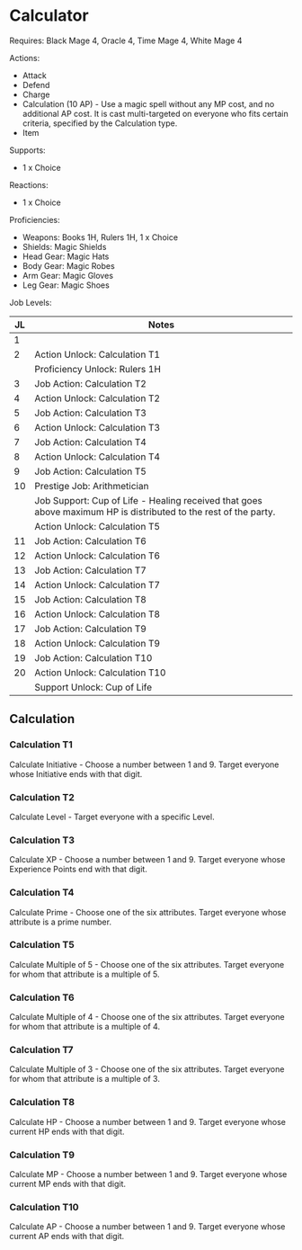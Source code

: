 # Calculator

Requires: Black Mage 4, Oracle 4, Time Mage 4, White Mage 4

Actions:

- Attack
- Defend
- Charge
- Calculation (10 AP) - Use a magic spell without any MP cost, and no additional AP cost. It is cast multi-targeted on everyone who fits certain criteria, specified by the Calculation type.
- Item

Supports:

- 1 x Choice

Reactions:

- 1 x Choice

Proficiencies:

- Weapons: Books 1H, Rulers 1H, 1 x Choice
- Shields: Magic Shields
- Head Gear: Magic Hats
- Body Gear: Magic Robes
- Arm Gear: Magic Gloves
- Leg Gear: Magic Shoes

Job Levels:

| JL | Notes |
| --- | --- |
| 1 | 
| 2 | Action Unlock: Calculation T1
|   | Proficiency Unlock: Rulers 1H
| 3 | Job Action: Calculation T2
| 4 | Action Unlock: Calculation T2
| 5 | Job Action: Calculation T3
| 6 | Action Unlock: Calculation T3
| 7 | Job Action: Calculation T4
| 8 | Action Unlock: Calculation T4
| 9 | Job Action: Calculation T5
| 10 | Prestige Job: Arithmetician
|    | Job Support: Cup of Life - Healing received that goes above maximum HP is distributed to the rest of the party.
|    | Action Unlock: Calculation T5
| 11 | Job Action: Calculation T6
| 12 | Action Unlock: Calculation T6
| 13 | Job Action: Calculation T7
| 14 | Action Unlock: Calculation T7
| 15 | Job Action: Calculation T8
| 16 | Action Unlock: Calculation T8
| 17 | Job Action: Calculation T9
| 18 | Action Unlock: Calculation T9
| 19 | Job Action: Calculation T10
| 20 | Action Unlock: Calculation T10
|    | Support Unlock: Cup of Life

## Calculation

### Calculation T1

Calculate Initiative - Choose a number between 1 and 9. Target everyone whose Initiative ends with that digit.

### Calculation T2

Calculate Level - Target everyone with a specific Level.

### Calculation T3

Calculate XP - Choose a number between 1 and 9. Target everyone whose Experience Points end with that digit.

### Calculation T4

Calculate Prime - Choose one of the six attributes. Target everyone whose attribute is a prime number.

### Calculation T5

Calculate Multiple of 5 - Choose one of the six attributes. Target everyone for whom that attribute is a multiple of 5.

### Calculation T6

Calculate Multiple of 4 - Choose one of the six attributes. Target everyone for whom that attribute is a multiple of 4.

### Calculation T7

Calculate Multiple of 3 - Choose one of the six attributes. Target everyone for whom that attribute is a multiple of 3.

### Calculation T8

Calculate HP - Choose a number between 1 and 9. Target everyone whose current HP ends with that digit.

### Calculation T9

Calculate MP - Choose a number between 1 and 9. Target everyone whose current MP ends with that digit.

### Calculation T10

Calculate AP - Choose a number between 1 and 9. Target everyone whose current AP ends with that digit.
